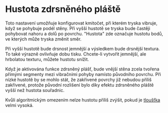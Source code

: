 Hustota zdrsněného pláště
====
Toto nastavení umožňuje konfigurovat kmitočet, při kterém tryska vibruje, když se pohybuje podél stěny. Při vyšší hustotě se tryska bude častěji pohybovat nahoru a dolů po povrchu. "Hustota" zde označuje hustotu bodů, ve kterých může tryska změnit směr.

Při vyšší hustotě bude drsnost jemnější a výsledkem bude drsnější textura. To také výrazně ovlivňuje dobu tisku. Chcete-li vytvořit jemnější, ale hrbolatou texturu, můžete hustotu snížit.

Když je aktivována funkce zdrsněný plášť, bude vnější stěna zcela tvořena přímými segmenty mezi vibračními pohyby namísto původního povrchu. Při nízké hustotě by se mohlo stát, že zakřivené povrchy již nebudou příliš zakřivené, protože původní rozlišení bylo díky efektu zdrsněného pláště vyšší než hustota souřadnic.

Kvůli algoritmickým omezením nelze hustotu příliš zvýšit, pokud je [tloušťka](magic_fuzzy_skin_thickness.md) velmi vysoká.